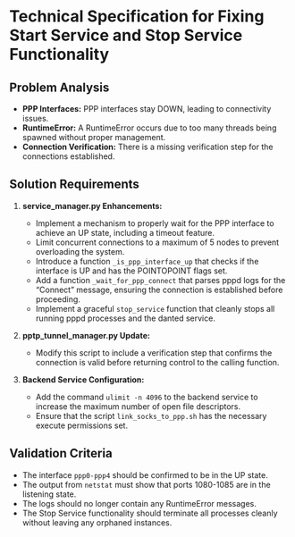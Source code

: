 # Technical Specification for Fixing Start Service and Stop Service Functionality

## Problem Analysis
- **PPP Interfaces:** PPP interfaces stay DOWN, leading to connectivity issues.
- **RuntimeError:** A RuntimeError occurs due to too many threads being spawned without proper management.
- **Connection Verification:** There is a missing verification step for the connections established.

## Solution Requirements
1. **service_manager.py Enhancements:**  
   - Implement a mechanism to properly wait for the PPP interface to achieve an UP state, including a timeout feature.  
   - Limit concurrent connections to a maximum of 5 nodes to prevent overloading the system.  
   - Introduce a function `_is_ppp_interface_up` that checks if the interface is UP and has the POINTOPOINT flags set.  
   - Add a function `_wait_for_ppp_connect` that parses pppd logs for the “Connect” message, ensuring the connection is established before proceeding.  
   - Implement a graceful `stop_service` function that cleanly stops all running pppd processes and the danted service.

2. **pptp_tunnel_manager.py Update:**  
   - Modify this script to include a verification step that confirms the connection is valid before returning control to the calling function.

3. **Backend Service Configuration:**  
   - Add the command `ulimit -n 4096` to the backend service to increase the maximum number of open file descriptors.
   - Ensure that the script `link_socks_to_ppp.sh` has the necessary execute permissions set.

## Validation Criteria
- The interface `ppp0-ppp4` should be confirmed to be in the UP state.
- The output from `netstat` must show that ports 1080-1085 are in the listening state.
- The logs should no longer contain any RuntimeError messages.
- The Stop Service functionality should terminate all processes cleanly without leaving any orphaned instances.
